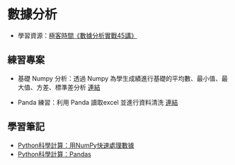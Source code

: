 # 數據分析

- 學習資源：[極客時間《數據分析實戰45講》](https://time.geekbang.org/column/intro/147)

## 練習專案

- 基礎 Numpy 分析：透過 Numpy 為學生成績進行基礎的平均數、最小值、最大值、方差、標準差分析 [連結](exercise/exercise1.md) 

- Panda 練習：利用 Panda 讀取excel 並進行資料清洗 [連結](exercise/exercise2.md) 





## 學習筆記

- [Python科學計算：用NumPy快速處理數據](note/exercise1.md)
- [Python科學計算：Pandas](note/note2.md)

